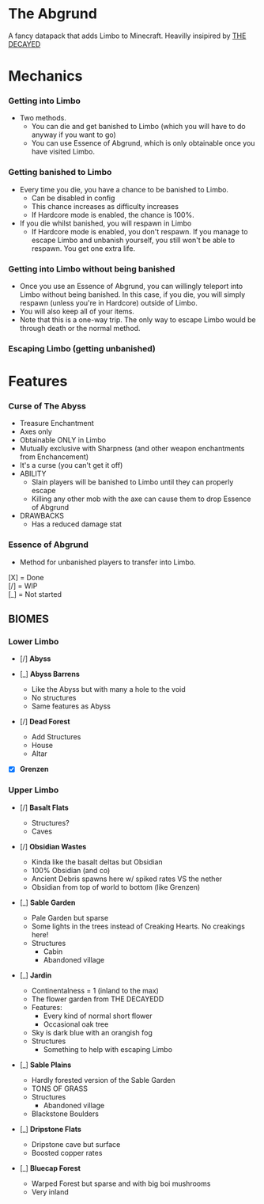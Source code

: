 # The Abgrund
A fancy datapack that adds Limbo to Minecraft. Heavilly insipired by [THE DECAYED](https://www.youtube.com/@THEDECAYEDD)

# Mechanics
### Getting into Limbo
- Two methods.
  - You can die and get banished to Limbo (which you will have to do anyway if you want to go)
  - You can use Essence of Abgrund, which is only obtainable once you have visited Limbo.
### Getting banished to Limbo
- Every time you die, you have a chance to be banished to Limbo.
  - Can be disabled in config
  - This chance increases as difficulty increases
  - If Hardcore mode is enabled, the chance is 100%.
- If you die whilst banished, you will respawn in Limbo
  - If Hardcore mode is enabled, you don't respawn. If you manage to escape Limbo and unbanish yourself, you still won't be able to respawn. You get one extra life.
### Getting into Limbo without being banished
- Once you use an Essence of Abgrund, you can willingly teleport into Limbo without being banished. In this case, if you die, you will simply respawn (unless you're in Hardcore) outside of Limbo.
- You will also keep all of your items.
- Note that this is a one-way trip. The only way to escape Limbo would be through death or the normal method.
### Escaping Limbo (getting unbanished)
# Features
### Curse of The Abyss
- Treasure Enchantment
- Axes only
- Obtainable ONLY in Limbo
- Mutually exclusive with Sharpness (and other weapon enchantments from Enchancement)
- It's a curse (you can't get it off)
- ABILITY
  - Slain players will be banished to Limbo until they can properly escape
  - Killing any other mob with the axe can cause them to drop Essence of Abgrund
- DRAWBACKS
  - Has a reduced damage stat
### Essence of Abgrund
- Method for unbanished players to transfer into Limbo.



[X] = Done  
[/] = WIP  
[_] = Not started
## BIOMES
### Lower Limbo
- [/] **Abyss**

- [_] **Abyss Barrens**
  - Like the Abyss but with many a hole to the void
  - No structures
  - Same features as Abyss
- [/] **Dead Forest**
  - Add Structures
  - House
  - Altar
- [X] **Grenzen**
### Upper Limbo
- [/] **Basalt Flats**
  - Structures?
  - Caves

- [/] **Obsidian Wastes**
  - Kinda like the basalt deltas but Obsidian
  - 100% Obsidian (and co)
  - Ancient Debris spawns here w/ spiked rates VS the nether
  - Obsidian from top of world to bottom (like Grenzen)

- [_] **Sable Garden**
  - Pale Garden but sparse
  - Some lights in the trees instead of Creaking Hearts. No creakings here!
  - Structures
    - Cabin
    - Abandoned village

- [_] **Jardin**
  - Continentalness = 1 (inland to the max)
  - The flower garden from THE DECAYEDD
  - Features:
    - Every kind of normal short flower
    - Occasional oak tree
  - Sky is dark blue with an orangish fog
  - Structures
    - Something to help with escaping Limbo

- [_] **Sable Plains**
  - Hardly forested version of the Sable Garden
  - TONS OF GRASS
  - Structures
    - Abandoned village
  - Blackstone Boulders

- [_] **Dripstone Flats**
  - Dripstone cave but surface
  - Boosted copper rates

- [_] **Bluecap Forest**
  - Warped Forest but sparse and with big boi mushrooms
  - Very inland
